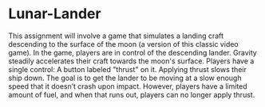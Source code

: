 # Lunar-Lander
This assignment will involve a game that simulates a landing craft descending to the surface of the moon (a version of this classic video game). In the game, players are in control of the descending lander. Gravity steadily accelerates their craft towards the moon's surface. Players have a single control: A button labeled "thrust" on it. Applying thrust slows their ship down. The goal is to get the lander to be moving at a slow enough speed that it doesn’t crash upon impact. However, players have a limited amount of fuel, and when that runs out, players can no longer apply thrust.
